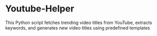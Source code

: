 # Youtube-Helper
This Python script fetches trending video titles from YouTube, extracts keywords, and generates new video titles using predefined templates
